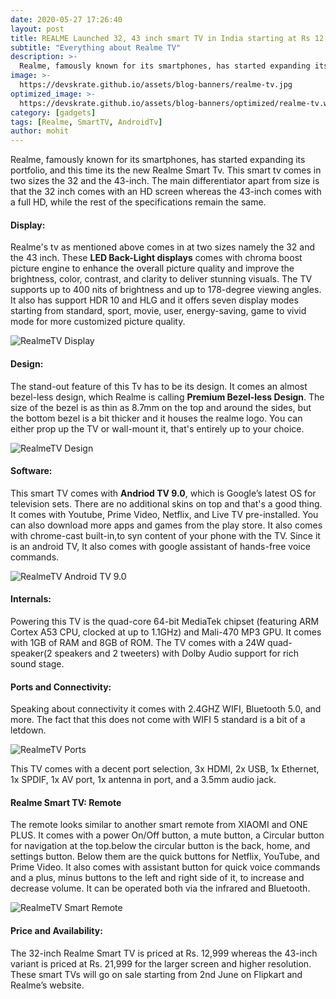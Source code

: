 ```yaml
---
date: 2020-05-27 17:26:40
layout: post
title: REALME Launched 32, 43 inch smart TV in India starting at Rs 12,999
subtitle: "Everything about Realme TV"
description: >-
  Realme, famously known for its smartphones, has started expanding its portfolio, and this time its the new Realme Smart TV
image: >-
  https://devskrate.github.io/assets/blog-banners/realme-tv.jpg
optimized_image: >-
  https://devskrate.github.io/assets/blog-banners/optimized/realme-tv.webp
category: [gadgets]
tags: [Realme, SmartTV, AndroidTv]
author: mohit
---
```


Realme, famously known for its smartphones, has started expanding its portfolio, and this time its the new Realme Smart Tv. This smart tv comes in two sizes the 32 and the 43-inch. The main differentiator apart from size is that the 32 inch comes with an HD screen whereas the 43-inch comes with a full HD, while the rest of the specifications remain the same.

#### Display:

Realme's tv as mentioned above comes in at two sizes namely the 32 and the 43 inch. These **LED Back-Light displays** comes with chroma boost picture engine to enhance the overall picture quality and improve the brightness, color, contrast, and clarity to deliver stunning visuals. The TV supports up to 400 nits of brightness and up to 178-degree viewing angles. It also has support HDR 10 and HLG and it offers seven display modes starting from standard, sport, movie, user, energy-saving, game to vivid mode for more customized picture quality.

![RealmeTV Display](https://devskrate.github.io/assets/images/realme/2020-realmetv-display.webp)

#### Design:

The stand-out feature of this Tv has to be its design. It comes an almost bezel-less design, which Realme is calling **Premium Bezel-less Design**. The size of the bezel is as thin as 8.7mm on the top and around the sides, but the bottom bezel is a bit thicker and it houses the realme logo. You can either prop up the TV or wall-mount it, that's entirely up to your choice.

![RealmeTV Design](https://devskrate.github.io/assets/images/realme/realmetv-design.webp)

#### Software:

This smart TV comes with **Andriod TV 9.0**, which is Google’s latest OS for television sets. There are no additional skins on top and that's a good thing. It comes with Youtube, Prime Video, Netflix, and Live TV pre-installed. You can also download more apps and games from the play store. It also comes with chrome-cast built-in,to syn content of your phone with the TV. Since it is an android TV, It also comes with google assistant of hands-free voice commands.

![RealmeTV Android TV 9.0](https://devskrate.github.io/assets/images/realme/realmeTV-software.jpg)

#### Internals:

Powering this TV is the quad-core 64-bit MediaTek chipset (featuring ARM Cortex A53 CPU, clocked at up to 1.1GHz) and Mali-470 MP3 GPU. It comes with 1GB of RAM and 8GB of ROM. The TV comes with a 24W quad-speaker(2 speakers and 2 tweeters) with Dolby Audio support for rich sound stage.

#### Ports and Connectivity:

Speaking about connectivity it comes with 2.4GHZ WIFI, Bluetooth 5.0, and more. The fact that this does not come with WIFI 5 standard is a bit of a letdown.

![RealmeTV Ports](https://devskrate.github.io/assets/images/realme/realmeTV-ports.jpg)

This TV comes with a decent port selection, 3x HDMI, 2x USB, 1x Ethernet, 1x SPDIF, 1x AV port, 1x antenna in port, and a 3.5mm audio jack.

#### Realme Smart TV: Remote

The remote looks similar to another smart remote from XIAOMI and ONE PLUS. It comes with a power On/Off button, a mute button, a Circular button for navigation at the top.below the circular button is the back, home, and settings button. Below them are the quick buttons for Netflix, YouTube, and Prime Video. It also comes with assistant button for quick voice commands and a plus, minus buttons to the left and right side of it, to increase and decrease volume. It can be operated both via the infrared and Bluetooth.

![RealmeTV Smart Remote](https://devskrate.github.io/assets/images/realme/realmetv-remote.jpg)

#### Price and Availability:

The 32-inch Realme Smart TV is priced at Rs. 12,999 whereas the 43-inch variant is priced at Rs. 21,999 for the larger screen and higher resolution. These smart TVs will go on sale starting from 2nd June on Flipkart and Realme’s website.
